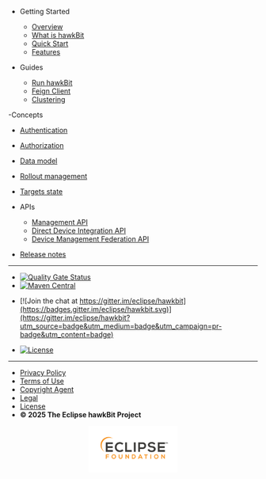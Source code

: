 - Getting Started
  - [Overview](README.md)
  - [What is hawkBit](what-is-hawkbit.md)
  - [Quick Start](quick-start.md)
  - [Features](features.md)

- Guides
  - [Run hawkBit](run-hawkbit.md)
  - [Feign Client](feign-client.md)
  - [Clustering](clustering.md)
  
-Concepts
  - [Authentication](authentication.md)
  - [Authorization](authorization.md)
  - [Data model](datamodel.md)
  - [Rollout management](rollout-management.md)
  - [Targets state](targetstate.md)

- APIs
  - [Management API](management-api.md)
  - [Direct Device Integration API](direct-device-integration-api.md)
  - [Device Management Federation API](device-management-federation-api.md)
  
- [Release notes](release-notes.md)

<hr class="sidebar-sep" />

- [![Quality Gate Status](https://sonarcloud.io/api/project_badges/measure?project=eclipse-hawkbit_hawkbit&metric=alert_status)](https://sonarcloud.io/summary/new_code?id=eclipse-hawkbit_hawkbit)
- [![Maven Central](https://img.shields.io/maven-central/v/org.eclipse.hawkbit/hawkbit-parent?label=maven-central&color=blue)](https://search.maven.org/search?q=g:org.eclipse.hawkbit)
<!--- [![Lines of code](https://img.shields.io/badge/dynamic/xml.svg?label=Lines%20of%20code&url=https%3A%2F%2Fwww.openhub.net%2Fprojects%2Fhawkbit.xml%3Fapi_key%3D30bc3f3fad087c2c5a6a67a8071665ba0fbe3b6236ffbf71b7d20849f4a5e35a&query=%2Fresponse%2Fresult%2Fproject%2Fanalysis%2Ftotal_code_lines&colorB=lightgrey)](https://www.openhub.net/p/hawkbit)-->

<!--
- [![Docker](https://img.shields.io/docker/v/hawkbit/hawkbit-update-server/latest?color=blue)](https://hub.docker.com/r/hawkbit/hawkbit-update-server)
- [![Docker MYSQL](https://img.shields.io/docker/v/hawkbit/hawkbit-update-server/latest-mysql?color=blue)](https://hub.docker.com/r/hawkbit/hawkbit-update-server)
- [![Docker pulls](https://img.shields.io/docker/pulls/hawkbit/hawkbit-update-server.svg)](https://hub.docker.com/search?q=hawkbit%2Fhawkbit-update-server&type=image)
-->

- [![Join the chat at https://gitter.im/eclipse/hawkbit](https://badges.gitter.im/eclipse/hawkbit.svg)](https://gitter.im/eclipse/hawkbit?utm_source=badge&utm_medium=badge&utm_campaign=pr-badge&utm_content=badge)

- [![License](https://img.shields.io/badge/License-EPL%202.0-green.svg)](https://opensource.org/licenses/EPL-2.0)

<hr class="sidebar-sep" />

- [Privacy Policy](http://www.eclipse.org/legal/privacy.php)
- [Terms of Use](http://www.eclipse.org/legal/termsofuse.php)
- [Copyright Agent](http://www.eclipse.org/legal/copyright.php)
- [Legal](http://www.eclipse.org/legal)
- [License](https://www.eclipse.org/org/documents/epl-2.0/EPL-2.0.txt)
- **© 2025 The Eclipse hawkBit Project**

<p align="center">
  <img src="images/eclipse_foundation_logo.png" alt="eclipse foundation logo" width="180">
</p>